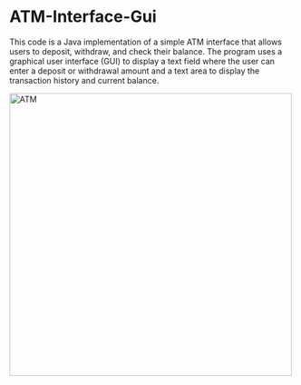 # ATM-Interface-Gui
This code is a Java implementation of a simple ATM interface that allows users to deposit, withdraw, and check their balance. The program uses a graphical user interface (GUI) to display a text field where the user can enter a deposit or withdrawal amount and a text area to display the transaction history and current balance. 


<img width="498" alt="ATM" src="https://user-images.githubusercontent.com/96840701/235623296-3079cb55-d12b-4df6-8fba-625f2faf66b8.png">
